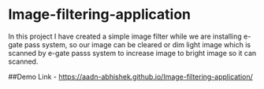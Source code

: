 # Image-filtering-application
In this project I have created a simple image filter while we are installing e-gate pass system, so our image can be cleared or dim light image which is scanned by e-gate passs system to increase image to bright image so it can scanned.

##Demo Link -  https://aadn-abhishek.github.io/Image-filtering-application/
